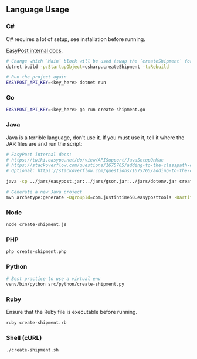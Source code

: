 ## Language Usage

### C#

C# requires a lot of setup, see installation before running.

[EasyPost internal docs](https://twiki.easypo.net/do/view/APISupport/CSharpNETCoreOnMac).

```bash
# Change which `Main` block will be used (swap the `createShipment` for the operation you want to run)
dotnet build -p:StartupObject=csharp.createShipment -t:Rebuild

# Run the project again
EASYPOST_API_KEY=<key_here> dotnet run
```

### Go

```bash
EASYPOST_API_KEY=<key_here> go run create-shipment.go
```

### Java

Java is a terrible language, don't use it. If you must use it, tell it where the JAR files are and run the script:

```bash
# EasyPost internal docs:
# https://twiki.easypo.net/do/view/APISupport/JavaSetupOnMac
# https://stackoverflow.com/questions/1675765/adding-to-the-classpath-on-osx/11304846#11304846
# Optional: https://stackoverflow.com/questions/1675765/adding-to-the-classpath-on-osx/11304846#11304846

java -cp ../jars/easypost.jar:../jars/gson.jar:../jars/dotenv.jar create-shipment.java

# Generate a new Java project
mvn archetype:generate -DgroupId=com.justintime50.easyposttools -DartifactId=easypost-tools -DarchetypeArtifactId=maven-archetype-quickstart -DinteractiveMode=false
```

### Node

```bash
node create-shipment.js
```

### PHP

```bash
php create-shipment.php
```

### Python

```bash
# Best practice to use a virtual env
venv/bin/python src/python/create-shipment.py
```

### Ruby

Ensure that the Ruby file is executable before running.

```bash
ruby create-shipment.rb
```

### Shell (cURL)

```bash
./create-shipment.sh
```
